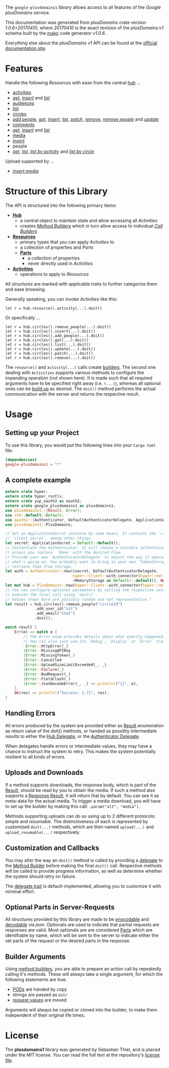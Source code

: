 <!---
DO NOT EDIT !
This file was generated automatically from 'src/mako/api/README.md.mako'
DO NOT EDIT !
-->
The `google-plusdomains1` library allows access to all features of the *Google plusDomains* service.

This documentation was generated from *plusDomains* crate version *1.0.6+20170410*, where *20170410* is the exact revision of the *plusDomains:v1* schema built by the [mako](http://www.makotemplates.org/) code generator *v1.0.6*.

Everything else about the *plusDomains* *v1* API can be found at the
[official documentation site](https://developers.google.com/+/domains/).
# Features

Handle the following *Resources* with ease from the central [hub](https://docs.rs/google-plusdomains1/1.0.6+20170410/google_plusdomains1/struct.PlusDomains.html) ... 

* [activities](https://docs.rs/google-plusdomains1/1.0.6+20170410/google_plusdomains1/struct.Activity.html)
 * [*get*](https://docs.rs/google-plusdomains1/1.0.6+20170410/google_plusdomains1/struct.ActivityGetCall.html), [*insert*](https://docs.rs/google-plusdomains1/1.0.6+20170410/google_plusdomains1/struct.ActivityInsertCall.html) and [*list*](https://docs.rs/google-plusdomains1/1.0.6+20170410/google_plusdomains1/struct.ActivityListCall.html)
* [audiences](https://docs.rs/google-plusdomains1/1.0.6+20170410/google_plusdomains1/struct.Audience.html)
 * [*list*](https://docs.rs/google-plusdomains1/1.0.6+20170410/google_plusdomains1/struct.AudienceListCall.html)
* [circles](https://docs.rs/google-plusdomains1/1.0.6+20170410/google_plusdomains1/struct.Circle.html)
 * [*add people*](https://docs.rs/google-plusdomains1/1.0.6+20170410/google_plusdomains1/struct.CircleAddPeopleCall.html), [*get*](https://docs.rs/google-plusdomains1/1.0.6+20170410/google_plusdomains1/struct.CircleGetCall.html), [*insert*](https://docs.rs/google-plusdomains1/1.0.6+20170410/google_plusdomains1/struct.CircleInsertCall.html), [*list*](https://docs.rs/google-plusdomains1/1.0.6+20170410/google_plusdomains1/struct.CircleListCall.html), [*patch*](https://docs.rs/google-plusdomains1/1.0.6+20170410/google_plusdomains1/struct.CirclePatchCall.html), [*remove*](https://docs.rs/google-plusdomains1/1.0.6+20170410/google_plusdomains1/struct.CircleRemoveCall.html), [*remove people*](https://docs.rs/google-plusdomains1/1.0.6+20170410/google_plusdomains1/struct.CircleRemovePeopleCall.html) and [*update*](https://docs.rs/google-plusdomains1/1.0.6+20170410/google_plusdomains1/struct.CircleUpdateCall.html)
* [comments](https://docs.rs/google-plusdomains1/1.0.6+20170410/google_plusdomains1/struct.Comment.html)
 * [*get*](https://docs.rs/google-plusdomains1/1.0.6+20170410/google_plusdomains1/struct.CommentGetCall.html), [*insert*](https://docs.rs/google-plusdomains1/1.0.6+20170410/google_plusdomains1/struct.CommentInsertCall.html) and [*list*](https://docs.rs/google-plusdomains1/1.0.6+20170410/google_plusdomains1/struct.CommentListCall.html)
* [media](https://docs.rs/google-plusdomains1/1.0.6+20170410/google_plusdomains1/struct.Media.html)
 * [*insert*](https://docs.rs/google-plusdomains1/1.0.6+20170410/google_plusdomains1/struct.MediaInsertCall.html)
* people
 * [*get*](https://docs.rs/google-plusdomains1/1.0.6+20170410/google_plusdomains1/struct.PeopleGetCall.html), [*list*](https://docs.rs/google-plusdomains1/1.0.6+20170410/google_plusdomains1/struct.PeopleListCall.html), [*list by activity*](https://docs.rs/google-plusdomains1/1.0.6+20170410/google_plusdomains1/struct.PeopleListByActivityCall.html) and [*list by circle*](https://docs.rs/google-plusdomains1/1.0.6+20170410/google_plusdomains1/struct.PeopleListByCircleCall.html)


Upload supported by ...

* [*insert media*](https://docs.rs/google-plusdomains1/1.0.6+20170410/google_plusdomains1/struct.MediaInsertCall.html)



# Structure of this Library

The API is structured into the following primary items:

* **[Hub](https://docs.rs/google-plusdomains1/1.0.6+20170410/google_plusdomains1/struct.PlusDomains.html)**
    * a central object to maintain state and allow accessing all *Activities*
    * creates [*Method Builders*](https://docs.rs/google-plusdomains1/1.0.6+20170410/google_plusdomains1/trait.MethodsBuilder.html) which in turn
      allow access to individual [*Call Builders*](https://docs.rs/google-plusdomains1/1.0.6+20170410/google_plusdomains1/trait.CallBuilder.html)
* **[Resources](https://docs.rs/google-plusdomains1/1.0.6+20170410/google_plusdomains1/trait.Resource.html)**
    * primary types that you can apply *Activities* to
    * a collection of properties and *Parts*
    * **[Parts](https://docs.rs/google-plusdomains1/1.0.6+20170410/google_plusdomains1/trait.Part.html)**
        * a collection of properties
        * never directly used in *Activities*
* **[Activities](https://docs.rs/google-plusdomains1/1.0.6+20170410/google_plusdomains1/trait.CallBuilder.html)**
    * operations to apply to *Resources*

All *structures* are marked with applicable traits to further categorize them and ease browsing.

Generally speaking, you can invoke *Activities* like this:

```Rust,ignore
let r = hub.resource().activity(...).doit()
```

Or specifically ...

```ignore
let r = hub.circles().remove_people(...).doit()
let r = hub.circles().insert(...).doit()
let r = hub.circles().add_people(...).doit()
let r = hub.circles().get(...).doit()
let r = hub.circles().list(...).doit()
let r = hub.circles().update(...).doit()
let r = hub.circles().patch(...).doit()
let r = hub.circles().remove(...).doit()
```

The `resource()` and `activity(...)` calls create [builders][builder-pattern]. The second one dealing with `Activities` 
supports various methods to configure the impending operation (not shown here). It is made such that all required arguments have to be 
specified right away (i.e. `(...)`), whereas all optional ones can be [build up][builder-pattern] as desired.
The `doit()` method performs the actual communication with the server and returns the respective result.

# Usage

## Setting up your Project

To use this library, you would put the following lines into your `Cargo.toml` file:

```toml
[dependencies]
google-plusdomains1 = "*"
```

## A complete example

```Rust
extern crate hyper;
extern crate hyper_rustls;
extern crate yup_oauth2 as oauth2;
extern crate google_plusdomains1 as plusdomains1;
use plusdomains1::{Result, Error};
use std::default::Default;
use oauth2::{Authenticator, DefaultAuthenticatorDelegate, ApplicationSecret, MemoryStorage};
use plusdomains1::PlusDomains;

// Get an ApplicationSecret instance by some means. It contains the `client_id` and 
// `client_secret`, among other things.
let secret: ApplicationSecret = Default::default();
// Instantiate the authenticator. It will choose a suitable authentication flow for you, 
// unless you replace  `None` with the desired Flow.
// Provide your own `AuthenticatorDelegate` to adjust the way it operates and get feedback about 
// what's going on. You probably want to bring in your own `TokenStorage` to persist tokens and
// retrieve them from storage.
let auth = Authenticator::new(&secret, DefaultAuthenticatorDelegate,
                              hyper::Client::with_connector(hyper::net::HttpsConnector::new(hyper_rustls::TlsClient::new())),
                              <MemoryStorage as Default>::default(), None);
let mut hub = PlusDomains::new(hyper::Client::with_connector(hyper::net::HttpsConnector::new(hyper_rustls::TlsClient::new())), auth);
// You can configure optional parameters by calling the respective setters at will, and
// execute the final call using `doit()`.
// Values shown here are possibly random and not representative !
let result = hub.circles().remove_people("circleId")
             .add_user_id("sit")
             .add_email("Stet")
             .doit();

match result {
    Err(e) => match e {
        // The Error enum provides details about what exactly happened.
        // You can also just use its `Debug`, `Display` or `Error` traits
         Error::HttpError(_)
        |Error::MissingAPIKey
        |Error::MissingToken(_)
        |Error::Cancelled
        |Error::UploadSizeLimitExceeded(_, _)
        |Error::Failure(_)
        |Error::BadRequest(_)
        |Error::FieldClash(_)
        |Error::JsonDecodeError(_, _) => println!("{}", e),
    },
    Ok(res) => println!("Success: {:?}", res),
}

```
## Handling Errors

All errors produced by the system are provided either as [Result](https://docs.rs/google-plusdomains1/1.0.6+20170410/google_plusdomains1/enum.Result.html) enumeration as return value of 
the doit() methods, or handed as possibly intermediate results to either the 
[Hub Delegate](https://docs.rs/google-plusdomains1/1.0.6+20170410/google_plusdomains1/trait.Delegate.html), or the [Authenticator Delegate](https://docs.rs/yup-oauth2/*/yup_oauth2/trait.AuthenticatorDelegate.html).

When delegates handle errors or intermediate values, they may have a chance to instruct the system to retry. This 
makes the system potentially resilient to all kinds of errors.

## Uploads and Downloads
If a method supports downloads, the response body, which is part of the [Result](https://docs.rs/google-plusdomains1/1.0.6+20170410/google_plusdomains1/enum.Result.html), should be
read by you to obtain the media.
If such a method also supports a [Response Result](https://docs.rs/google-plusdomains1/1.0.6+20170410/google_plusdomains1/trait.ResponseResult.html), it will return that by default.
You can see it as meta-data for the actual media. To trigger a media download, you will have to set up the builder by making
this call: `.param("alt", "media")`.

Methods supporting uploads can do so using up to 2 different protocols: 
*simple* and *resumable*. The distinctiveness of each is represented by customized 
`doit(...)` methods, which are then named `upload(...)` and `upload_resumable(...)` respectively.

## Customization and Callbacks

You may alter the way an `doit()` method is called by providing a [delegate](https://docs.rs/google-plusdomains1/1.0.6+20170410/google_plusdomains1/trait.Delegate.html) to the 
[Method Builder](https://docs.rs/google-plusdomains1/1.0.6+20170410/google_plusdomains1/trait.CallBuilder.html) before making the final `doit()` call. 
Respective methods will be called to provide progress information, as well as determine whether the system should 
retry on failure.

The [delegate trait](https://docs.rs/google-plusdomains1/1.0.6+20170410/google_plusdomains1/trait.Delegate.html) is default-implemented, allowing you to customize it with minimal effort.

## Optional Parts in Server-Requests

All structures provided by this library are made to be [enocodable](https://docs.rs/google-plusdomains1/1.0.6+20170410/google_plusdomains1/trait.RequestValue.html) and 
[decodable](https://docs.rs/google-plusdomains1/1.0.6+20170410/google_plusdomains1/trait.ResponseResult.html) via *json*. Optionals are used to indicate that partial requests are responses 
are valid.
Most optionals are are considered [Parts](https://docs.rs/google-plusdomains1/1.0.6+20170410/google_plusdomains1/trait.Part.html) which are identifiable by name, which will be sent to 
the server to indicate either the set parts of the request or the desired parts in the response.

## Builder Arguments

Using [method builders](https://docs.rs/google-plusdomains1/1.0.6+20170410/google_plusdomains1/trait.CallBuilder.html), you are able to prepare an action call by repeatedly calling it's methods.
These will always take a single argument, for which the following statements are true.

* [PODs][wiki-pod] are handed by copy
* strings are passed as `&str`
* [request values](https://docs.rs/google-plusdomains1/1.0.6+20170410/google_plusdomains1/trait.RequestValue.html) are moved

Arguments will always be copied or cloned into the builder, to make them independent of their original life times.

[wiki-pod]: http://en.wikipedia.org/wiki/Plain_old_data_structure
[builder-pattern]: http://en.wikipedia.org/wiki/Builder_pattern
[google-go-api]: https://github.com/google/google-api-go-client

# License
The **plusdomains1** library was generated by Sebastian Thiel, and is placed 
under the *MIT* license.
You can read the full text at the repository's [license file][repo-license].

[repo-license]: https://github.com/Byron/google-apis-rsblob/master/LICENSE.md
